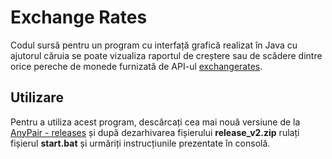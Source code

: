 # Exchange Rates 

Codul sursă pentru un program cu interfață grafică realizat în Java cu ajutorul căruia se poate vizualiza raportul de creștere sau de scădere dintre orice pereche de monede furnizată de API-ul [exchangerates](https://www.exchangeratesapi.io/).

## Utilizare
Pentru a utiliza acest program, descărcați cea mai nouă versiune de la [AnyPair - releases](https://github.com/andyalexa/Exchange/releases/tag/v2.0) și după dezarhivarea fișierului **release_v2.zip** rulați fișierul **start.bat** și urmăriți instrucțiunile prezentate în consolă.
